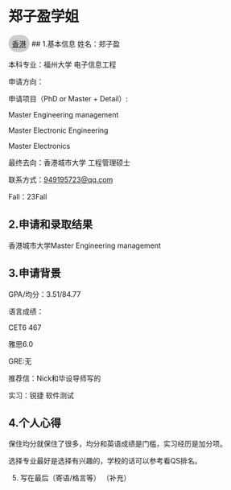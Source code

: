 # 郑子盈学姐
<a href="https://fzu-fly.online/flying/jk/" style="display: inline-block; width: fit-content; padding: 0.5em;border-radius: 500px; background-color: #ccc;">
  香港
</a>
## 1.基本信息
姓名：郑子盈

本科专业：福州大学 电子信息工程

申请方向：

申请项目（PhD or Master + Detail）: 

Master Engineering management

Master Electronic Engineering

Master Electronics

最终去向：香港城市大学 工程管理硕士

联系方式：949195723@qq.com

Fall：23Fall

## 2.申请和录取结果
香港城市大学Master Engineering management

## 3.申请背景
GPA/均分：3.51/84.77

语言成绩：

CET6 467

雅思6.0

GRE:无

推荐信：Nick和毕设导师写的

实习：锐捷 软件测试

## 4.个人心得
保住均分就保住了很多，均分和英语成绩是门槛，实习经历是加分项。

选择专业最好是选择有兴趣的，学校的话可以参考看QS排名。

5.	写在最后（寄语/格言等）
（补充）
